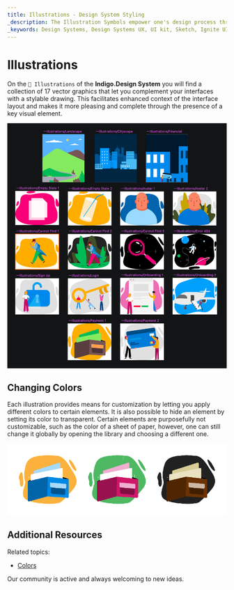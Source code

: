 ```yaml
---
title: Illustrations - Design System Styling
_description: The Illustration Symbols empower one's design process through graphics that can be used to complement interfaces created with Indigo.Design.
_keywords: Design Systems, Design Systems UX, UI kit, Sketch, Ignite UI for Angular, Sketch to Angular, Sketch to Angular, Angular, Angular Design System, Export code from Sketch, Design Kits for Angular, Sketch HTML, Sketch to HTML, Sketch UI kits
---
```


# Illustrations

On the `🎨 Illustrations` of the **Indigo.Design System** you will find a collection of 17 vector graphics that let you complement your interfaces with a stylable drawing. This facilitates enhanced context of the interface layout and makes it more pleasing and complete through the presence of a key visual element.

<img class="responsive-img" src="../images/illustrations_default.png"/>

## Changing Colors

Each illustration provides means for customization by letting you apply different colors to certain elements. It is also possible to hide an element by setting its color to transparent. Certain elements are purposefully not customizable, such as the color of a sheet of paper, however, one can still change it globally by opening the library and choosing a different one.

<img class="responsive-img" src="../images/illustrations_colored.png" srcset="../images/illustrations_colored@2x.png 2x" />

## Additional Resources

Related topics:

- [Colors](colors.md)
  <div class="divider--half"></div>

Our community is active and always welcoming to new ideas.
